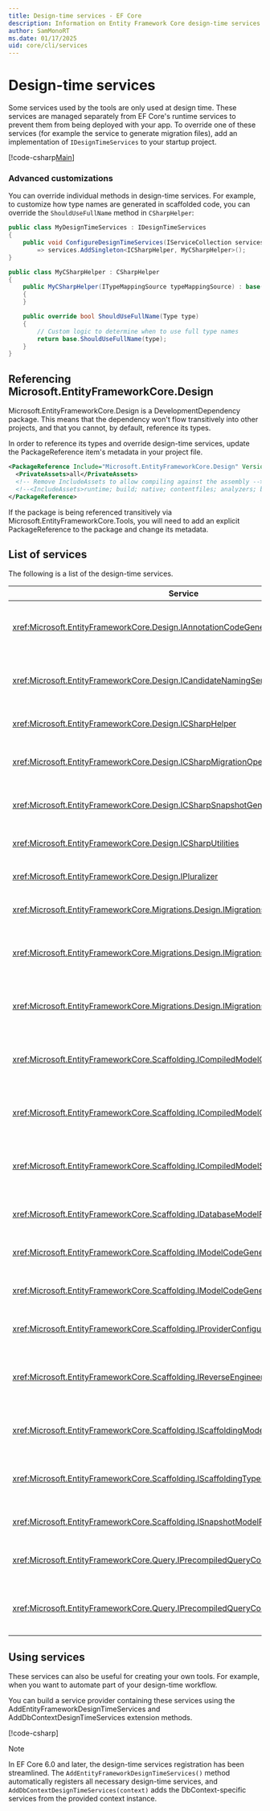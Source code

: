 ```yaml
---
title: Design-time services - EF Core
description: Information on Entity Framework Core design-time services
author: SamMonoRT
ms.date: 01/17/2025
uid: core/cli/services
---
```

# Design-time services

Some services used by the tools are only used at design time. These services are managed separately from EF Core's runtime services to prevent them from being deployed with your app. To override one of these services (for example the service to generate migration files), add an implementation of `IDesignTimeServices` to your startup project.

[!code-csharp[Main](../../../samples/core/Miscellaneous/CommandLine/DesignTimeServices.cs#DesignTimeServices)]

### Advanced customizations

You can override individual methods in design-time services. For example, to customize how type names are generated in scaffolded code, you can override the `ShouldUseFullName` method in `CSharpHelper`:

```csharp
public class MyDesignTimeServices : IDesignTimeServices
{
    public void ConfigureDesignTimeServices(IServiceCollection services)
        => services.AddSingleton<ICSharpHelper, MyCSharpHelper>();
}

public class MyCSharpHelper : CSharpHelper
{
    public MyCSharpHelper(ITypeMappingSource typeMappingSource) : base(typeMappingSource)
    {
    }

    public override bool ShouldUseFullName(Type type)
    {
        // Custom logic to determine when to use full type names
        return base.ShouldUseFullName(type);
    }
}
```

## Referencing Microsoft.EntityFrameworkCore.Design

Microsoft.EntityFrameworkCore.Design is a DevelopmentDependency package. This means that the dependency won't flow transitively into other projects, and that you cannot, by default, reference its types.

In order to reference its types and override design-time services, update the PackageReference item's metadata in your project file.

```xml
<PackageReference Include="Microsoft.EntityFrameworkCore.Design" Version="8.0.0">
  <PrivateAssets>all</PrivateAssets>
  <!-- Remove IncludeAssets to allow compiling against the assembly -->
  <!--<IncludeAssets>runtime; build; native; contentfiles; analyzers; buildtransitive</IncludeAssets>-->
</PackageReference>
```

If the package is being referenced transitively via Microsoft.EntityFrameworkCore.Tools, you will need to add an explicit PackageReference to the package and change its metadata.

## List of services

The following is a list of the design-time services.

Service                                                                              | Description
------------------------------------------------------------------------------------ | -----------
<xref:Microsoft.EntityFrameworkCore.Design.IAnnotationCodeGenerator>                 | Generates the code for corresponding model annotations.
<xref:Microsoft.EntityFrameworkCore.Design.ICandidateNamingService>                  | Generates candidate names for entities and properties.
<xref:Microsoft.EntityFrameworkCore.Design.ICSharpHelper>                            | Helps with generating C# code.
<xref:Microsoft.EntityFrameworkCore.Design.ICSharpMigrationOperationGenerator>       | Generates C# code for migration operations.
<xref:Microsoft.EntityFrameworkCore.Design.ICSharpSnapshotGenerator>                 | Generates C# code for model snapshots.
<xref:Microsoft.EntityFrameworkCore.Design.ICSharpUtilities>                         | C# code generation utilities.
<xref:Microsoft.EntityFrameworkCore.Design.IPluralizer>                              | Pluralizes and singularizes words.
<xref:Microsoft.EntityFrameworkCore.Migrations.Design.IMigrationsCodeGenerator>      | Generates code for a migration.
<xref:Microsoft.EntityFrameworkCore.Migrations.Design.IMigrationsCodeGeneratorSelector> | Selects the appropriate migrations code generator.
<xref:Microsoft.EntityFrameworkCore.Migrations.Design.IMigrationsScaffolder>         | The main class for managing migration files.
<xref:Microsoft.EntityFrameworkCore.Scaffolding.ICompiledModelCodeGenerator>         | Generates code for compiled model metadata.
<xref:Microsoft.EntityFrameworkCore.Scaffolding.ICompiledModelCodeGeneratorSelector> | Selects the appropriate compiled model code generator.
<xref:Microsoft.EntityFrameworkCore.Scaffolding.ICompiledModelScaffolder>            | The main class for scaffolding compiled models.
<xref:Microsoft.EntityFrameworkCore.Scaffolding.IDatabaseModelFactory>               | Creates a database model from a database.
<xref:Microsoft.EntityFrameworkCore.Scaffolding.IModelCodeGenerator>                 | Generates code for a model.
<xref:Microsoft.EntityFrameworkCore.Scaffolding.IModelCodeGeneratorSelector>         | Selects the appropriate model code generator.
<xref:Microsoft.EntityFrameworkCore.Scaffolding.IProviderConfigurationCodeGenerator> | Generates OnConfiguring code.
<xref:Microsoft.EntityFrameworkCore.Scaffolding.IReverseEngineerScaffolder>          | The main class for scaffolding reverse engineered models.
<xref:Microsoft.EntityFrameworkCore.Scaffolding.IScaffoldingModelFactory>            | Creates a model from a database model.
<xref:Microsoft.EntityFrameworkCore.Scaffolding.IScaffoldingTypeMapper>              | Maps database types to .NET types during scaffolding.
<xref:Microsoft.EntityFrameworkCore.Scaffolding.ISnapshotModelProcessor>             | Processes model snapshots.
<xref:Microsoft.EntityFrameworkCore.Query.IPrecompiledQueryCodeGenerator>            | Generates code for precompiled queries.
<xref:Microsoft.EntityFrameworkCore.Query.IPrecompiledQueryCodeGeneratorSelector>    | Selects the appropriate precompiled query code generator.

## Using services

These services can also be useful for creating your own tools. For example, when you want to automate part of your design-time workflow.

You can build a service provider containing these services using the AddEntityFrameworkDesignTimeServices and AddDbContextDesignTimeServices extension methods.

[!code-csharp[](../../../samples/core/Miscellaneous/CommandLine/CustomTools.cs#CustomTools)]

> [!NOTE]
> In EF Core 6.0 and later, the design-time services registration has been streamlined. The `AddEntityFrameworkDesignTimeServices()` method automatically registers all necessary design-time services, and `AddDbContextDesignTimeServices(context)` adds the DbContext-specific services from the provided context instance.
